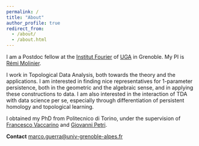 ```yaml
---
permalink: /
title: "About"
author_profile: true
redirect_from: 
  - /about/
  - /about.html
---
```


I am a Postdoc fellow at the [Institut Fourier](https://www-fourier.ujf-grenoble.fr/) of [UGA](https://www.univ-grenoble-alpes.fr/) in Grenoble. My PI is [Rémi Molinier](https://www-fourier.ujf-grenoble.fr/~molinier/).

I work in Topological Data Analysis, both towards the theory and the applications. I am interested in finding nice representatives for 1-parameter persistence, both in the geometric and the algebraic sense, and in applying these constructions to data. I am also interested in the interaction of TDA with data science per se, especially through differentiation of persistent homology and topological learning. 

I obtained my PhD from Politecnico di Torino, under the supervision of [Francesco Vaccarino](https://scholar.google.com/citations?user=4XfzoZQAAAAJ&hl=en) and [Giovanni Petri](https://lordgrilo.github.io/). 

**Contact** marco.guerra@univ-grenoble-alpes.fr

